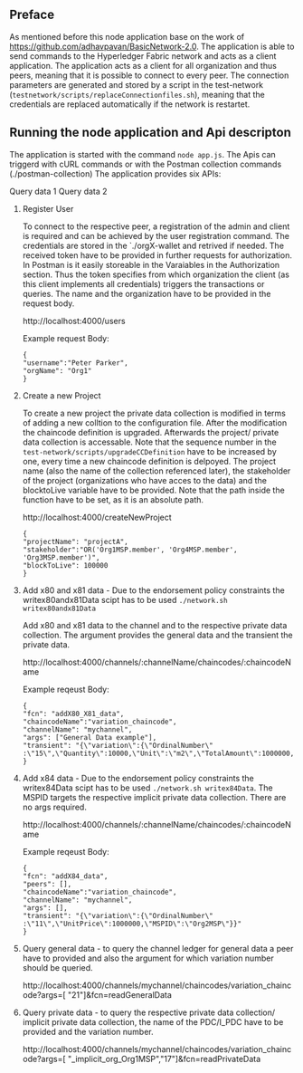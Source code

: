 
## Preface

As mentioned before this node application base on the work of https://github.com/adhavpavan/BasicNetwork-2.0.
The application is able to send commands to the Hyperledger Fabric network and acts as a client application. 
The application acts as a client for all organization and thus peers, meaning that it is possible to connect to every peer.
The connection parameters are generated and stored by a script in the test-network 
(`testnetwork/scripts/replaceConnectionfiles.sh`), meaning that the credentials are replaced automatically if the network is restartet.


## Running the node application and Api descripton 

The application is started with the command `node app.js`.
The Apis can triggerd with cURL commands or with the Postman collection commands (./postman-collection)
The application provides six APIs:


Query data 1 
Query data 2 

1. Register User

    To  connect to the respective peer, a registration of the admin and client is required and can be achieved by the user registration command. The credentials are stored in the `./orgX-wallet and retrived if needed. The received token have to be provided in further requests for authorization. In Postman is it easily storeable in the Varaiables in the Authorization section. Thus the token specifies from which organization the client (as this client implements all credentials) triggers the transactions or queries. The name and the organization have to be provided in the request body.  

    http://localhost:4000/users

    Example request Body:

    ```
    {
	"username":"Peter Parker",
	"orgName": "Org1"
    }	
    ```

1. Create a new Project
    
    To create a new project the private data collection is modified in terms of adding a new colltion to the configuration file.
    After the modification the chaincode definition is upgraded. Afterwards the project/ private data collection is accessable.
    Note that the sequence number in the `test-network/scripts/upgradeCCDefinition` have to be increased by one, every time a new chaincode definition is delpoyed. The project name (also the name of the collection referenced later), the stakeholder of the project (organizations who have acces to the data) and the blocktoLive variable have to be provided.
    Note that the path inside the function have to be set, as it is an absolute path. 


    http://localhost:4000/createNewProject

    ```
    {
    "projectName": "projectA",
    "stakeholder":"OR('Org1MSP.member', 'Org4MSP.member', 'Org3MSP.member')",
    "blockToLive": 100000
    }  
    ```


1. Add x80 and x81 data - Due to the endorsement policy constraints the writex80andx81Data scipt has to be used 
`./network.sh writex80andx81Data`

    Add x80 and x81 data to the channel and to the respective private data collection. The argument provides the general data and the transient the private data.

    http://localhost:4000/channels/:channelName/chaincodes/:chaincodeName

    Example reqeust Body: 
    ```
    {
    "fcn": "addX80_X81_data",
    "chaincodeName":"variation_chaincode",
    "channelName": "mychannel",
   "args": ["General Data example"],
   "transient": "{\"variation\":{\"OrdinalNumber\" :\"15\",\"Quantity\":10000,\"Unit\":\"m2\",\"TotalAmount\":1000000,\"Collection\":\"projectM\"}}"
    }
    ```
    
1. Add x84 data - Due to the endorsement policy constraints the writex84Data scipt has to be used `./network.sh writex84Data`.
    The MSPID targets the respective implicit private data collection. There are no args required. 


    http://localhost:4000/channels/:channelName/chaincodes/:chaincodeName

    Example reqeust Body: 
    
    ```
    {
    "fcn": "addX84_data",
    "peers": [],
    "chaincodeName":"variation_chaincode",
    "channelName": "mychannel",
   "args": [],
   "transient": "{\"variation\":{\"OrdinalNumber\" :\"11\",\"UnitPrice\":1000000,\"MSPID\":\"Org2MSP\"}}"
    }
    ```
1. Query general data - to query the channel ledger for general data a peer have to provided and also the argument for which variation number should be queried.  

    http://localhost:4000/channels/mychannel/chaincodes/variation_chaincode?args=[ "21"]&fcn=readGeneralData



1. Query private data - to query the respective private data collection/ implicit private data collection, the name of the PDC/I_PDC have to be provided and the variation number.  

    http://localhost:4000/channels/mychannel/chaincodes/variation_chaincode?args=[ "_implicit_org_Org1MSP","17"]&fcn=readPrivateData
